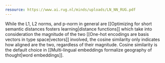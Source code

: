 ```yaml
---
resource: https://www.ai.rug.nl/minds/uploads/LN_NN_RUG.pdf
---
```


While the L1, L2 norms, and p-norm in general are [[Optimizing for short semantic distances fosters learning|distance functions]] which take into consideration the magnitude of the two [[One-hot encodings are basis vectors in type space|vectors]] involved, the cosine similarity only indicates how aligned are the two, regardless of their magnitude. Cosine similarity is the default choice in [[Multi-lingual embeddings formalize geography of thought|word embeddings]].